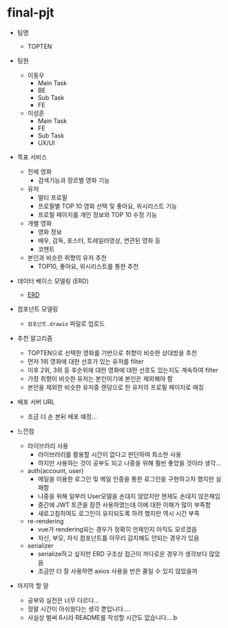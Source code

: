 # final-pjt

- 팀명

  - TOPTEN

- 팀원

  - 이동우
    - Main Task
    - BE
    - Sub Task
    - FE
  - 이성훈
    - Main Task
    - FE
    - Sub Task
    - UX/UI

- 목표 서비스

  - 전체 영화
    - 검색기능과 장르별 영화 기능
  - 유저
    - 멀티 프로필
    - 프로필별 TOP 10 영화 선택 및 좋아요, 위시리스트 기능
    - 프로필 페이지를 개인 정보와 TOP 10 수정 기능
  - 개별 영화
    - 영화 정보
    - 배우, 감독, 포스터, 트레일러영상, 연관된 영화 등
    - 코멘트
  - 본인과 비슷한 취향의 유저 추천
    - TOP10, 좋아요, 위시리스트를 통한 추천

- 데이터 베이스 모델링 (ERD)

  - [ERD](https://www.erdcloud.com/d/uSc6zDDhNZKH9s55v)

- 컴포넌트 모델링

  - `컴포넌트.drawio` 파일로 업로드

- 추천 알고리즘

  - TOPTEN으로 선택한 영화를 기반으로 취향이 비슷한 상대방을 추천
  - 먼저 1위 영화에 대한 선호가 있는 유저를 filter
  - 이후 2위, 3위 등 후순위에 대한 영화에 대한 선호도 있는지도 계속하여 filter
  - 가장 취향이 비슷한 유저는 본인이기에 본인은 제외해야 함
  - 본인을 제외한 비슷한 유저중 랜덩으로 한 유저의 프로필 페이지로 매칭

- 배포 서버 URL

  - 조금 더 손 본뒤 배포 예정...

- 느낀점

  - 라이브러리 사용
    - 라이브러리를 활용할 시간이 없다고 판단하여 최소한 사용
    - 하지만 사용하는 것이 공부도 되고 나중을 위해 훨씬 좋았을 것이라 생각...
  - auth(account, user)
    - 메일을 이용한 로그인 및 메일 인증을 통한 로그인을 구현하고자 했지만 실패함
    - 나중을 위해 일부러 User모델을 손대지 않았지만 현재도 손대지 않은채임
    - 중간에 JWT 토큰을 잠깐 사용하였는데 이에 대한 이해가 많이 부족함
    - 새로고침하여도 로그인이 유지되도록 하려 했지만 역시 시간 부족
  - re-rendering
    - vue가 rendering되는 경우가 정확히 언제인지 아직도 모르겠음
    - 자신, 부모, 자식 컴포넌트를 아무리 감지해도 안되는 경우가 있음
  - serializer
    - serialize하고 싶지만 ERD 구조상 접근이 까다로운 경우가 생각보다 많았음
    - 조금만 더 잘 사용하면 axios 사용을 반은 줄일 수 있지 않았을까

- 마지막 할 말
  - 공부와 실전은 너무 다르다...
  - 정말 시간이 아쉬웠다는 생각 뿐입니다....
  - 사실상 벌써 6시라 README를 작성할 시간도 없습니다....b

